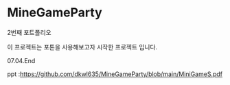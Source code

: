 # MineGameParty
2번째 포트폴리오 

이 프로젝트는 포톤을 사용해보고자 시작한 프로젝트 입니다.

07.04.End

ppt :https://github.com/dkwl635/MineGameParty/blob/main/MiniGameS.pdf


